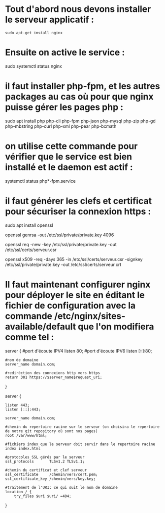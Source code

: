 # Tout d'abord nous devons installer le serveur applicatif :
```
sudo apt-get install nginx
```
# Ensuite on active le service :

sudo systemctl status nginx

# il faut installer php-fpm, et les autres packages au cas où pour que nginx puisse gérer les pages php :

sudo apt install php php-cli php-fpm php-json php-mysql php-zip php-gd  php-mbstring php-curl php-xml php-pear php-bcmath

# on utilise cette commande pour vérifier que le service est bien installé et le daemon est actif :

systemctl status php*-fpm.service

# il faut générer les clefs et certificat pour sécuriser la connexion https :

sudo apt install openssl

openssl genrsa -out /etc/ssl/private/private.key 4096

openssl req -new -key /etc/ssl/private/private.key -out /etc/ssl/certs/serveur.csr

openssl x509 -req -days 365 -in /etc/ssl/certs/serveur.csr -signkey /etc/ssl/private/private.key -out /etc/ssl/certs/serveur.crt

# Il faut maintenant configurer nginx pour déployer le site en éditant le fichier de configuration avec la commande  /etc/nginx/sites-available/default que l'on modifiera comme tel :

server {
    #port d'écoute IPV4
    listen 80;
    #port d'écoute IPV6
    listen [::]:80;

    #nom de domaine
    server_name domain.com;

    #rediréction des connexions http vers https
    return 301 https://$server_name$request_uri;
}

server {

    listen 443;
    listen [::]:443;

    server_name domain.com;

    #chemin du repertoire racine sur le serveur (on choisira le repertoire de notre git repository où sont nos pages)
    root /var/www/html;

    #fichiers index que le serveur doit servir dans le repertoire racine
    index index.html

    #protocoles SSL gérés par le serveur
    ssl_protocols       TLSv1.2 TLSv1.1;

    #chemin du certificat et clef serveur
    ssl_certificate     /chemin/vers/cert.pem;
    ssl_certificate_key /chemin/vers/key.key;

    #traitement de l'URI: ce qui suit le nom de domaine
    location / {
        try_files $uri $uri/ =404;
}

